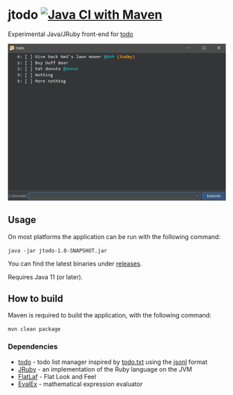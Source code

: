 # jtodo [![Java CI with Maven](https://github.com/gaborbata/jtodo/workflows/Java%20CI%20with%20Maven/badge.svg)](https://github.com/gaborbata/jtodo/actions/workflows/maven.yml)

Experimental Java/JRuby front-end for [todo](https://github.com/gaborbata/todo)

![jtodo](https://raw.githubusercontent.com/gaborbata/jtodo/master/jtodo.gif)

## Usage

On most platforms the application can be run with the following command:

`java -jar jtodo-1.0-SNAPSHOT.jar`

You can find the latest binaries under [releases](https://github.com/gaborbata/jtodo/releases).

Requires Java 11 (or later).

## How to build

Maven is required to build the application, with the following command:

`mvn clean package`

### Dependencies

* [todo](https://github.com/gaborbata/todo) - todo list manager inspired by [todo.txt](http://todotxt.org) using the [jsonl](http://jsonlines.org) format
* [JRuby](https://github.com/jruby/jruby) - an implementation of the Ruby language on the JVM
* [FlatLaf](https://github.com/JFormDesigner/FlatLaf) - Flat Look and Feel
* [EvalEx](https://github.com/uklimaschewski/EvalEx) - mathematical expression evaluator
